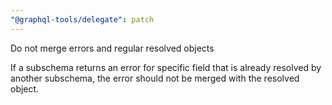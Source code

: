 ```yaml
---
"@graphql-tools/delegate": patch
---
```


Do not merge errors and regular resolved objects

If a subschema returns an error for specific field that is already resolved by another subschema, the error should not be merged with the resolved object.
